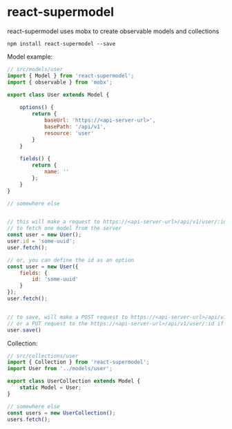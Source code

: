 react-supermodel
================
react-supermodel uses mobx to create observable models and collections
 


`npm install react-supermodel --save`

Model example:

```javascript
// src/models/user
import { Model } from 'react-supermodel';
import { observable } from 'mobx';

export class User extends Model {
    
    options() { 
        return {
            baseUrl: 'https://<api-server-url>',
            basePath: '/api/v1',
            resource: 'user'
        }
    }
    
    fields() {
        return {
            name: ''
        };
    }
}

// somewhere else


// this will make a request to https://<api-server-url>/api/v1/user/:id
// to fetch one model from the server
const user = new User();
user.id = 'some-uuid';
user.fetch();

// or, you can define the id as an option
const user = new User({
    fields: {
        id: 'some-uuid'
    }
});
user.fetch();


// to save, will make a POST request to https://<api-server-url>/api/v1/user
// or a PUT request to the https://<api-server-url>/api/v1/user/:id if id is set
user.save()
```


Collection:

```javascript
// src/collections/user
import { Collection } from 'react-supermodel';
import User from '../models/user';

export class UserCollection extends Model {
    static Model = User;
}

// somewhere else
const users = new UserCollection();
users.fetch();
```
